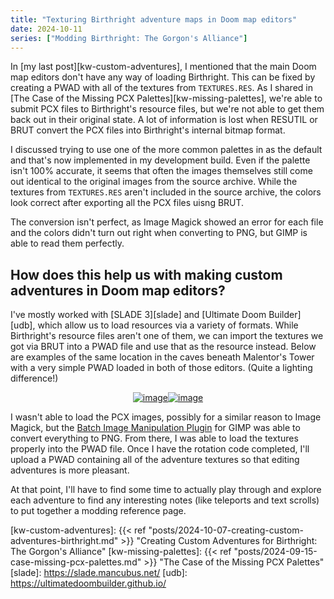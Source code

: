 ```yaml
---
title: "Texturing Birthright adventure maps in Doom map editors"
date: 2024-10-11
series: ["Modding Birthright: The Gorgon's Alliance"]
---
```


<style>
    div#imgcomp {
        margin: auto;
        width: fit-content;
    }
    article.post img {
        display: inline;
        height: 300px;
        margin: auto;
    }
</style>

In [my last post][kw-custom-adventures], I mentioned that the main Doom map editors don't have any way of loading Birthright. This can be fixed by creating a PWAD with all of the textures from `TEXTURES.RES`. As I shared in [The Case of the Missing PCX Palettes][kw-missing-palettes], we're able to submit PCX files to Birthright's resource files, but we're not able to get them back out in their original state. A lot of information is lost when RESUTIL or BRUT convert the PCX files into Birthright's internal bitmap format.

I discussed trying to use one of the more common palettes in as the default and that's now implemented in my development build. Even if the palette isn't 100% accurate, it seems that often the images themselves still come out identical to the original images from the source archive. While the textures from `TEXTURES.RES` aren't included in the source archive, the colors look correct after exporting all the PCX files uisng BRUT.

The conversion isn't perfect, as Image Magick showed an error for each file and the colors didn't turn out right when converting to PNG, but GIMP is able to read them perfectly.

## How does this help us with making custom adventures in Doom map editors?

I've mostly worked with [SLADE 3][slade] and [Ultimate Doom Builder][udb], which allow us to load resources via a variety of formats. While Birthright's resource files aren't one of them, we can import the textures we got via BRUT into a PWAD file and use that as the resource instead. Below are examples of the same location in the caves beneath Malentor's Tower with a very simple PWAD loaded in both of those editors. (Quite a lighting difference!)

<div id="imgcomp">

[![image](/img/posts/modding_birthright/slade-retexturing.png)](/img/posts/modding_birthright/slade-retexturing.png)[![image](/img/posts/modding_birthright/udb-retexturing.png)](/img/posts/modding_birthright/udb-retexturing.png)

</div>

I wasn't able to load the PCX images, possibly for a similar reason to Image Magick, but the [Batch Image Manipulation Plugin][gimp-bimp] for GIMP was able to convert everything to PNG. From there, I was able to load the textures properly into the PWAD file. Once I have the rotation code completed, I'll upload a PWAD containing all of the adventure textures so that editing adventures is more pleasant.

At that point, I'll have to find some time to actually play through and explore each adventure to find any interesting notes (like teleports and text scrolls) to put together a modding reference page.

[gimp-bimp]: http://alessandrofrancesconi.it/projects/bimp/
[kw-custom-adventures]: {{< ref "posts/2024-10-07-creating-custom-adventures-birthright.md" >}} "Creating Custom Adventures for Birthright: The Gorgon's Alliance"
[kw-missing-palettes]: {{< ref "posts/2024-09-15-case-missing-pcx-palettes.md" >}} "The Case of the Missing PCX Palettes"
[slade]: https://slade.mancubus.net/
[udb]: https://ultimatedoombuilder.github.io/